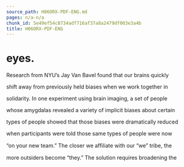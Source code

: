 ```yaml
---
source_path: H06ORX-PDF-ENG.md
pages: n/a-n/a
chunk_id: 5e49ef54c8734adf716af37a8a2479df003e3a4b
title: H06ORX-PDF-ENG
---
```

# eyes.

Research from NYU’s Jay Van Bavel found that our brains quickly

shift away from previously held biases when we work together in

solidarity. In one experiment using brain imaging, a set of people

whose amygdalas revealed a variety of implicit biases about certain

types of people showed that those biases were dramatically reduced

when participants were told those same types of people were now

“on your new team.” The closer we aﬃliate with our “we” tribe, the

more outsiders become “they.” The solution requires broadening the
